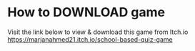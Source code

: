 # How to DOWNLOAD game
Visit the link below to view & download this game from Itch.io
https://marjanahmed21.itch.io/school-based-quiz-game

